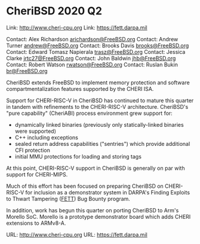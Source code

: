 # CheriBSD 2020 Q2

Link:    http://www.cheri-cpu.org
Link:    https://fett.darpa.mil

Contact: Alex Richardson <arichardson@FreeBSD.org>
Contact: Andrew Turner <andrew@FreeBSD.org>
Contact: Brooks Davis <brooks@FreeBSD.org>
Contact: Edward Tomasz Napierala <trasz@FreeBSD.org>
Contact: Jessica Clarke <jrtc27@FreeBSD.org>
Contact: John Baldwin <jhb@FreeBSD.org>
Contact: Robert Watson <rwatson@FreeBSD.org>
Contact: Ruslan Bukin <br@FreeBSD.org>

CheriBSD extends FreeBSD to implement memory protection and software
compartmentalization features supported by the CHERI ISA.

Support for CHERI-RISC-V in CheriBSD has continued to mature this
quarter in tandem with refinements to the CHERI-RISC-V architecture.
CheriBSD's "pure capability" (CheriABI) process environment grew support
for:

- dynamically linked binaries (previously only statically-linked binaries were supported)
- C++ including exceptions
- sealed return address capabilities ("sentries") which provide additional CFI protection
- initial MMU protections for loading and storing tags

At this point, CHERI-RISC-V support in CheriBSD is generally on par with
support for CHERI-MIPS.

Much of this effort has been focused on preparing CheriBSD on
CHERI-RISC-V for inclusion as a demonstrator system in DARPA's Finding
Exploits to Thwart Tampering ([FETT](https://fett.darpa.mil)) Bug Bounty
program.

In addition, work has begun this quarter on porting CheriBSD to Arm's
Morello SoC.  Morello is a prototype demonstrator board which adds CHERI
extensions to ARMv8-A.

URL: http://www.cheri-cpu.org
URL: https://fett.darpa.mil
